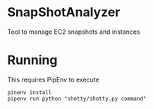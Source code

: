# SnapShotAnalyzer
Tool to manage EC2 snapshots and instances

# Running
This requires PipEnv to execute

```
pinenv install
pipenv run python "shotty/shotty.py command"
````